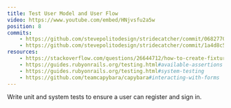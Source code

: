 ```yaml
---
title: Test User Model and User Flow
video: https://www.youtube.com/embed/HNjvsfu2a5w
position: 8
commits:
    - https://github.com/stevepolitodesign/stridecatcher/commit/0682770c0b339ff61132c240df50b69e7cbf8d08
    - https://github.com/stevepolitodesign/stridecatcher/commit/1a4d8c5a84af2c05a24b9d454f4200bfebc1ab5f
resources:
    - https://stackoverflow.com/questions/26644712/how-to-create-fixtures-for-a-devise-user-as-a-yml-erb-in-rails-4-1-5/62475071#62475071
    - https://guides.rubyonrails.org/testing.html#available-assertions
    - https://guides.rubyonrails.org/testing.html#system-testing
    - https://github.com/teamcapybara/capybara#interacting-with-forms
---
```

Write unit and system tests to ensure a user can register and sign in.